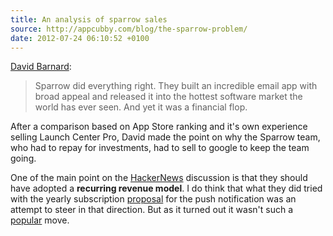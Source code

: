 ```yaml
---
title: An analysis of sparrow sales
source: http://appcubby.com/blog/the-sparrow-problem/
date: 2012-07-24 06:10:52 +0100
---
```


[David Barnard](https://twitter.com/drbarnard):
> Sparrow did everything right. They built an incredible email app with broad appeal and released it into the hottest software market the world has ever seen. And yet it was a financial flop.

After a comparison based on App Store ranking and it's own experience selling Launch Center Pro, David made the point on why the Sparrow team, who had to repay for investments, had to sell to google to keep the team going.

One of the main point on the [HackerNews](http://news.ycombinator.com/item?id=4283307) discussion is that they should have adopted a **recurring revenue model**.
I do think that what they did tried with the yearly subscription [proposal](http://blog.sparrowmailapp.com/post/23034702297/sparrowiphone12) for the push notification was an attempt to steer in that direction. But as it turned out it wasn't such a [popular](http://www.macgasm.net/2012/05/16/ask-and-tell-sparrows-subscription-plan-for-push-services-not-a-popular-idea/) move.
